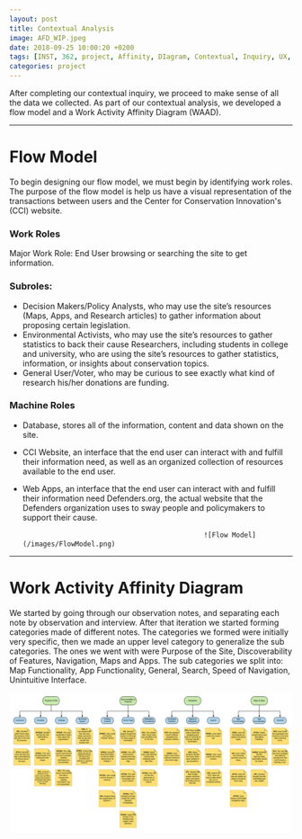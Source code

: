 ```yaml
---
layout: post
title: Contextual Analysis
image: AFD_WIP.jpeg
date: 2018-09-25 10:00:20 +0200
tags: [INST, 362, project, Affinity, DIagram, Contextual, Inquiry, UX, user, centered, design, defenders, wildlife]
categories: project
---
```


After completing our contextual inquiry, we proceed to make sense of all the data we collected. As part of our contextual analysis, we developed a flow model and a Work Activity Affinity Diagram (WAAD).

------------------------------------------------

# Flow Model
To begin designing our flow model, we must begin by identifying work roles. The purpose of the flow model is help us have a visual representation of the transactions between users and the Center for Conservation Innovation's (CCI) website. 

### Work Roles
Major Work Role: End User browsing or searching the site to get information.
### Subroles:
- Decision Makers/Policy Analysts, who may use the site’s resources (Maps, Apps, and Research articles) to gather information about proposing certain legislation.
- Environmental Activists, who may use the site’s resources to gather statistics to back their cause
Researchers, including students in college and university, who are using the site’s resources to gather statistics, information, or insights about conservation topics.
- General User/Voter, who may be curious to see exactly what kind of research his/her donations are funding.
### Machine Roles
- Database, stores all of the information, content and data shown on the site.
- CCI Website, an interface that the end user can interact with and fulfill their information need, as well as an organized collection of resources available to the end user.
- Web Apps, an interface that the end user can interact with and fulfill their information need
Defenders.org, the actual website that the Defenders organization uses to sway people and policymakers to support their cause.

                                                   
                                                   ![Flow Model](/images/FlowModel.png)

------------------------------------------------

# Work Activity Affinity Diagram 
We started by going through our observation notes, and separating each note by observation and
interview. After that iteration we started forming categories made of different notes. The categories we
formed were initially very specific, then we made an upper level category to generalize the sub categories.
The ones we went with were Purpose of the Site, Discoverability of Features, Navigation, Maps and
Apps. The sub categories we split into: Map Functionality, App Functionality, General, Search, Speed of
Navigation, Unintuitive Interface.

![Affinity Diagram](/images/INST362_Affinity_Diagram.png "Our groups affinity diagram")

